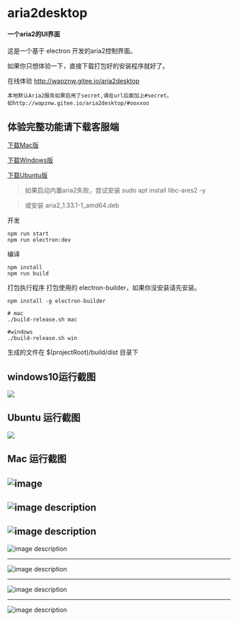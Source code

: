 # aria2desktop

#### 一个aria2的UI界面
这是一个基于 electron 开发的aria2控制界面。

如果你只想体验一下，直接下载打包好的安装程序就好了。

在线体验 http://wapznw.gitee.io/aria2desktop
```
本地默认Aria2服务如果启用了secret,请在url后面加上#secret。
如http://wapznw.gitee.io/aria2desktop/#ooxxoo
```

体验完整功能请下载客服端
---
[下载Mac版](../../releases)


[下载Windows版](../../releases)


[下载Ubuntu版](../../releases)
> 如果启动内置aria2失败，尝试安装 sudo apt install libc-ares2 -y

> 或安装 aria2_1.33.1-1_amd64.deb

开发
```
npm run start
npm run electron:dev
```

编译
```
npm install
npm run build
```
打包执行程序
打包使用的 electron-builder，如果你没安装请先安装。
```
npm install -g electron-builder
```

```
# mac
./build-release.sh mac

#windows
./build-release.sh win
```
生成的文件在 $(projectRoot)/build/dist 目录下

## windows10运行截图
![](screenshot/windows10-aria2desktop.png)

## Ubuntu 运行截图
![](screenshot/ubuntu-22B2E901F8BA.png)

## Mac 运行截图
![image](screenshot/WX20180408-172402.png)
---
![image description](screenshot/WX20180408-172436.png)
---
![image description](screenshot/WX20180408-172453.png)
---
![image description](screenshot/WX20180408-172503.png)

---
![image description](screenshot/WX20180408-172615.png)

---
![image description](screenshot/WX20180408-172905.png)

---
![image description](screenshot/WX20180408-172938.png)
